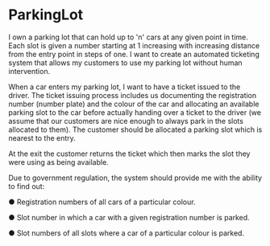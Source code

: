 # ParkingLot

I own a parking lot that can hold up to 'n' cars at any given point in time. 
Each slot is given a number starting at 1 increasing with increasing distance from the entry point in steps of one. 
I want to create an automated ticketing system that allows my customers to use my
parking lot without human intervention.

When a car enters my parking lot, I want to have a ticket issued to the driver. 
The ticket issuing process includes us documenting the registration number (number plate) and the
colour of the car and allocating an available parking slot to the car before actually handing
over a ticket to the driver (we assume that our customers are nice enough to always park
in the slots allocated to them). The customer should be allocated a parking slot which is
nearest to the entry. 

At the exit the customer returns the ticket which then marks the slot
they were using as being available.

Due to government regulation, the system should provide me with the ability to find
out:

● Registration numbers of all cars of a particular colour.

● Slot number in which a car with a given registration number is parked.

● Slot numbers of all slots where a car of a particular colour is parked.
